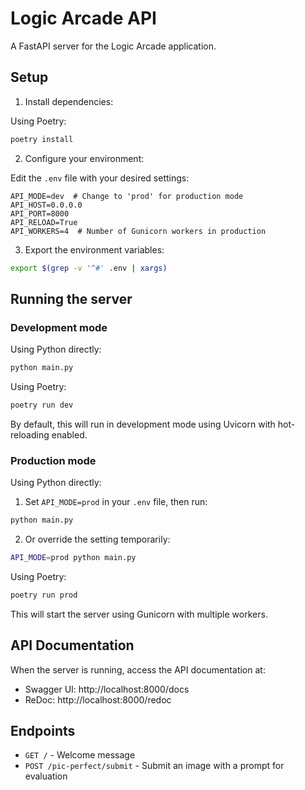 # Logic Arcade API

A FastAPI server for the Logic Arcade application.

## Setup

1. Install dependencies:

Using Poetry:

```bash
poetry install
```

2. Configure your environment:

Edit the `.env` file with your desired settings:

```
API_MODE=dev  # Change to 'prod' for production mode
API_HOST=0.0.0.0
API_PORT=8000
API_RELOAD=True
API_WORKERS=4  # Number of Gunicorn workers in production
```

3. Export the environment variables:

```bash
export $(grep -v '^#' .env | xargs)
```

## Running the server

### Development mode

Using Python directly:

```bash
python main.py
```

Using Poetry:

```bash
poetry run dev
```

By default, this will run in development mode using Uvicorn with hot-reloading enabled.

### Production mode

Using Python directly:

1. Set `API_MODE=prod` in your `.env` file, then run:

```bash
python main.py
```

2. Or override the setting temporarily:

```bash
API_MODE=prod python main.py
```

Using Poetry:

```bash
poetry run prod
```

This will start the server using Gunicorn with multiple workers.

## API Documentation

When the server is running, access the API documentation at:

- Swagger UI: http://localhost:8000/docs
- ReDoc: http://localhost:8000/redoc

## Endpoints

- `GET /` - Welcome message
- `POST /pic-perfect/submit` - Submit an image with a prompt for evaluation
